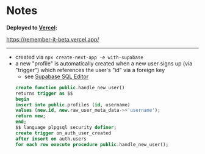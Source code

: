 # Notes

**Deployed to [Vercel](https://vercel.com/luke-mackenzies-projects/remember-it):**

https://remember-it-beta.vercel.app/

---

- created via `npx create-next-app -e with-supabase`
- a new "profile" is automatically created when a new user signs up (via "trigger") which references the user's "id" via a foreign key
  - see [Supabase SQL Editor](https://supabase.com/dashboard/project/nohpbrvyisemxhxywhca/sql/7f86bd4e-c6d5-45a7-b2af-503c48fb9006)
  ```sql
  create function public.handle_new_user()
  returns trigger as $$
  begin
  insert into public.profiles (id, username)
  values (new.id, new.raw_user_meta_data->>'username');
  return new;
  end;
  $$ language plpgsql security definer;
  create trigger on_auth_user_created
  after insert on auth.users
  for each row execute procedure public.handle_new_user();
  ```

